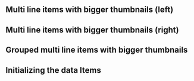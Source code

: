 ## Multi line items with bigger thumbnails (left)
<snippet id='multi-line-big-left-html'/>

## Multi line items with bigger thumbnails (right)
<snippet id='multi-line-big-right-html '/>

## Grouped multi line items with bigger thumbnails
<snippet id='multi-line-big-grouped-html'/>

## Initializing the data Items
<snippet id='multi-line-big-code'/>